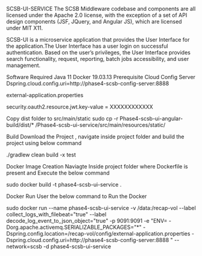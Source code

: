 SCSB-UI-SERVICE
The SCSB Middleware codebase and components are all licensed under the Apache 2.0 license, with the exception of a set of API design components (JSF, JQuery, and Angular JS), which are licensed under MIT X11.

SCSB-UI is a microservice application that provides the User Interface for the application.The User Interface has a user login on successful authentication. Based on the user’s privileges, the User Interface provides search functionality, request, reporting, batch jobs accessibility, and user management.

Software Required
Java 11
Docker 19.03.13
Prerequisite
Cloud Config Server Dspring.cloud.config.uri=http://phase4-scsb-config-server:8888

external-application.properties

security.oauth2.resource.jwt.key-value = XXXXXXXXXXXX

Copy dist folder to src/main/static
sudo cp -r Phase4-scsb-ui-angular-build/dist/* /Phase4-scsb-ui-service/src/main/resources/static/

Build
Download the Project , navigate inside project folder and build the project using below command

./gradlew clean build -x test

Docker Image Creation
Naviagte Inside project folder where Dockerfile is present and Execute the below command

sudo docker build -t phase4-scsb-ui-service .

Docker Run
User the below command to Run the Docker

sudo docker run --name phase4-scsb-ui-service -v /data:/recap-vol --label collect_logs_with_filebeat="true" --label decode_log_event_to_json_object="true" -p 9091:9091 -e "ENV= -Dorg.apache.activemq.SERIALIZABLE_PACKAGES="*" -Dspring.config.location=/recap-vol/config/external-application.properties -Dspring.cloud.config.uri=http://phase4-scsb-config-server:8888 " --network=scsb -d phase4-scsb-ui-service
